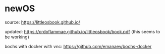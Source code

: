 # newOS

source: https://littleosbook.github.io/

updated: https://ordoflammae.github.io/littleosbook/book.pdf (this seems to be working)

bochs with docker with vnc: https://github.com/emanaev/bochs-docker
